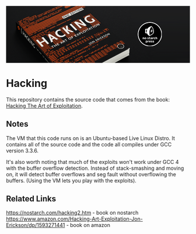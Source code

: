 <img align="center" src="book.png">

Hacking
====

This repository contains the source code that comes from the book:
[Hacking The Art of Exploitation](https://en.wikipedia.org/wiki/Hacking:_The_Art_of_Exploitation#Content_of_2nd_edition).

## Notes
The VM that this code runs on is an Ubuntu-based Live Linux Distro.
It contains all of the source code and the code all compiles under GCC version 3.3.6.  

It's also worth noting that much of the exploits won't work under GCC 4 with the buffer overflow
detection. Instead of stack-smashing and moving on, it will detect buffer overflows and seg fault
without overflowing the buffers. (Using the VM lets you play with the exploits).

## Related Links
https://nostarch.com/hacking2.htm - book on nostarch
https://www.amazon.com/Hacking-Art-Exploitation-Jon-Erickson/dp/1593271441 - book on amazon

